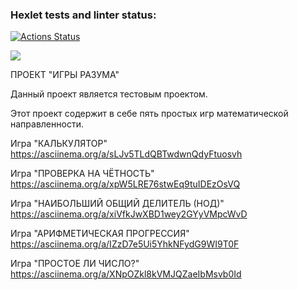### Hexlet tests and linter status:
[![Actions Status](https://github.com/trunsib/python-project-49/actions/workflows/hexlet-check.yml/badge.svg)](https://github.com/trunsib/python-project-49/actions)

<a href="https://codeclimate.com/github/trunsib/python-project-49/maintainability"><img src="https://api.codeclimate.com/v1/badges/04a0d5ec2c1d6519cfc6/maintainability" /></a>

ПРОЕКТ "ИГРЫ РАЗУМА"

Данный проект является тестовым проектом.

Этот проект содержит в себе пять простых игр математической направленности.

Игра "КАЛЬКУЛЯТОР"
https://asciinema.org/a/sLJv5TLdQBTwdwnQdyFtuosvh

Игра "ПРОВЕРКА НА ЧЁТНОСТЬ"
https://asciinema.org/a/xpW5LRE76stwEq9tuIDEzOsVQ

Игра "НАИБОЛЬШИЙ ОБЩИЙ ДЕЛИТЕЛЬ (НОД)"
https://asciinema.org/a/xiVfkJwXBD1wey2GYyVMpcWvD

Игра "АРИФМЕТИЧЕСКАЯ ПРОГРЕССИЯ"
https://asciinema.org/a/IZzD7e5Ui5YhkNFydG9WI9T0F

Игра "ПРОСТОЕ ЛИ ЧИСЛО?"
https://asciinema.org/a/XNpOZkl8kVMJQZaeIbMsvb0Id
